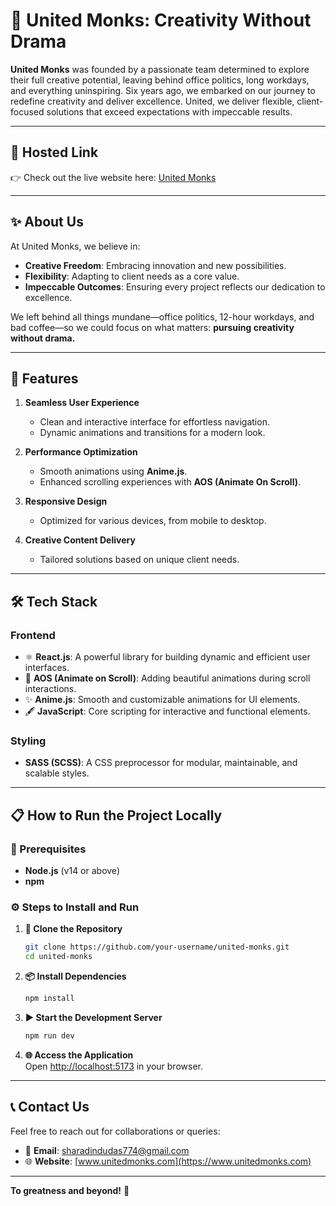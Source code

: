 # **🌟 United Monks: Creativity Without Drama**  

**United Monks** was founded by a passionate team determined to explore their full creative potential, leaving behind office politics, long workdays, and everything uninspiring. Six years ago, we embarked on our journey to redefine creativity and deliver excellence. United, we deliver flexible, client-focused solutions that exceed expectations with impeccable results.  

---

## **🌟 Hosted Link**  

👉 Check out the live website here: [United Monks](https://united-monks.vercel.app)  

---

## **✨ About Us**  

At United Monks, we believe in:  

- **Creative Freedom**: Embracing innovation and new possibilities.  
- **Flexibility**: Adapting to client needs as a core value.  
- **Impeccable Outcomes**: Ensuring every project reflects our dedication to excellence.  

We left behind all things mundane—office politics, 12-hour workdays, and bad coffee—so we could focus on what matters: **pursuing creativity without drama.**  

---

## **🌟 Features**  

1. **Seamless User Experience**  
   - Clean and interactive interface for effortless navigation.  
   - Dynamic animations and transitions for a modern look.  

2. **Performance Optimization**  
   - Smooth animations using **Anime.js**.  
   - Enhanced scrolling experiences with **AOS (Animate On Scroll)**.  

3. **Responsive Design**  
   - Optimized for various devices, from mobile to desktop.  

4. **Creative Content Delivery**  
   - Tailored solutions based on unique client needs.  

---

## **🛠️ Tech Stack**  

### **Frontend**  
- ⚛️ **React.js**: A powerful library for building dynamic and efficient user interfaces.  
- 🎨 **AOS (Animate on Scroll)**: Adding beautiful animations during scroll interactions.  
- ✨ **Anime.js**: Smooth and customizable animations for UI elements.  
- 🖋️ **JavaScript**: Core scripting for interactive and functional elements.  

### **Styling**  
- **SASS (SCSS)**: A CSS preprocessor for modular, maintainable, and scalable styles.  

---

## **📋 How to Run the Project Locally**  

### **🔧 Prerequisites**  
- **Node.js** (v14 or above)  
- **npm** 

### **⚙️ Steps to Install and Run**  

1. **📂 Clone the Repository**  
   ```bash  
   git clone https://github.com/your-username/united-monks.git  
   cd united-monks  
   ```  

2. **📦 Install Dependencies**  
   ```bash  
   npm install
   ```  

3. **▶️ Start the Development Server**  
   ```bash  
   npm run dev
   ```  

4. **🌐 Access the Application**  
   Open [http://localhost:5173](http://localhost:5173) in your browser.  

---

## **📞 Contact Us**  

Feel free to reach out for collaborations or queries:  

- 📧 **Email**: [sharadindudas774@gmail.com](mailto:sharadindudas774@gmail.com)  
- 🌐 **Website**: [www.unitedmonks.com](https://www.unitedmonks.com)  

---

**To greatness and beyond!** 🚀
